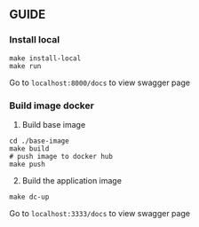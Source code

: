 ## GUIDE

### Install local
```
make install-local
make run
```

Go to `localhost:8000/docs` to view swagger page

### Build image docker
1. Build base image
```
cd ./base-image
make build
# push image to docker hub
make push
```

2. Build the application image
```
make dc-up
```
Go to `localhost:3333/docs` to view swagger page